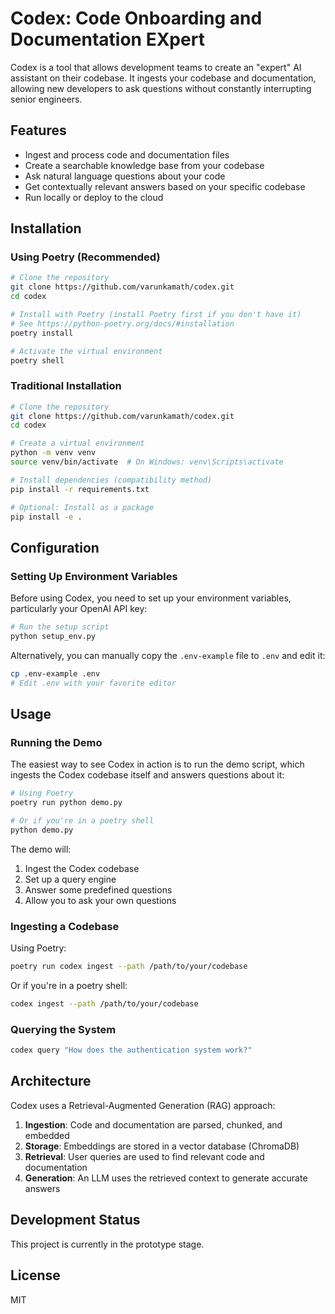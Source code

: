 # Codex: Code Onboarding and Documentation EXpert

Codex is a tool that allows development teams to create an "expert" AI assistant on their codebase. It ingests your codebase and documentation, allowing new developers to ask questions without constantly interrupting senior engineers.

## Features

- Ingest and process code and documentation files
- Create a searchable knowledge base from your codebase
- Ask natural language questions about your code
- Get contextually relevant answers based on your specific codebase
- Run locally or deploy to the cloud

## Installation

### Using Poetry (Recommended)

```bash
# Clone the repository
git clone https://github.com/varunkamath/codex.git
cd codex

# Install with Poetry (install Poetry first if you don't have it)
# See https://python-poetry.org/docs/#installation
poetry install

# Activate the virtual environment
poetry shell
```

### Traditional Installation

```bash
# Clone the repository
git clone https://github.com/varunkamath/codex.git
cd codex

# Create a virtual environment
python -m venv venv
source venv/bin/activate  # On Windows: venv\Scripts\activate

# Install dependencies (compatibility method)
pip install -r requirements.txt

# Optional: Install as a package
pip install -e .
```

## Configuration

### Setting Up Environment Variables

Before using Codex, you need to set up your environment variables, particularly your OpenAI API key:

```bash
# Run the setup script
python setup_env.py
```

Alternatively, you can manually copy the `.env-example` file to `.env` and edit it:

```bash
cp .env-example .env
# Edit .env with your favorite editor
```

## Usage

### Running the Demo

The easiest way to see Codex in action is to run the demo script, which ingests the Codex codebase itself and answers questions about it:

```bash
# Using Poetry
poetry run python demo.py

# Or if you're in a poetry shell
python demo.py
```

The demo will:
1. Ingest the Codex codebase
2. Set up a query engine
3. Answer some predefined questions
4. Allow you to ask your own questions

### Ingesting a Codebase

Using Poetry:
```bash
poetry run codex ingest --path /path/to/your/codebase
```

Or if you're in a poetry shell:
```bash
codex ingest --path /path/to/your/codebase
```

### Querying the System

```bash
codex query "How does the authentication system work?"
```

## Architecture

Codex uses a Retrieval-Augmented Generation (RAG) approach:

1. **Ingestion**: Code and documentation are parsed, chunked, and embedded
2. **Storage**: Embeddings are stored in a vector database (ChromaDB)
3. **Retrieval**: User queries are used to find relevant code and documentation
4. **Generation**: An LLM uses the retrieved context to generate accurate answers

## Development Status

This project is currently in the prototype stage.

## License

MIT 